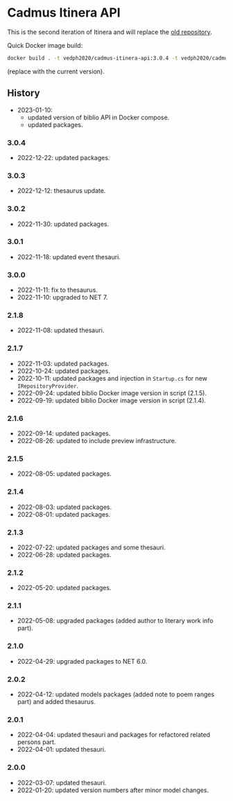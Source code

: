 # Cadmus Itinera API

This is the second iteration of Itinera and will replace the [old repository](https://github.com/vedph/cadmus_itinera_api).

Quick Docker image build:

```bash
docker build . -t vedph2020/cadmus-itinera-api:3.0.4 -t vedph2020/cadmus-itinera-api:latest
```

(replace with the current version).

## History

- 2023-01-10:
  - updated version of biblio API in Docker compose.
  - updated packages.

### 3.0.4

- 2022-12-22: updated packages.

### 3.0.3

- 2022-12-12: thesaurus update.

### 3.0.2

- 2022-11-30: updated packages.

### 3.0.1

- 2022-11-18: updated event thesauri.

### 3.0.0

- 2022-11-11: fix to thesaurus.
- 2022-11-10: upgraded to NET 7.

### 2.1.8

- 2022-11-08: updated thesauri.

### 2.1.7

- 2022-11-03: updated packages.
- 2022-10-24: updated packages.
- 2022-10-11: updated packages and injection in `Startup.cs` for new `IRepositoryProvider`.
- 2022-09-24: updated biblio Docker image version in script (2.1.5).
- 2022-09-19: updated biblio Docker image version in script (2.1.4).

### 2.1.6

- 2022-09-14: updated packages.
- 2022-08-26: updated to include preview infrastructure.

### 2.1.5

- 2022-08-05: updated packages.

### 2.1.4

- 2022-08-03: updated packages.
- 2022-08-01: updated packages.

### 2.1.3

- 2022-07-22: updated packages and some thesauri.
- 2022-06-28: updated packages.

### 2.1.2

- 2022-05-20: updated packages.

### 2.1.1

- 2022-05-08: upgraded packages (added author to literary work info part).

### 2.1.0

- 2022-04-29: upgraded packages to NET 6.0.

### 2.0.2

- 2022-04-12: updated models packages (added note to poem ranges part) and added thesaurus.

### 2.0.1

- 2022-04-04: updated thesauri and packages for refactored related persons part.
- 2022-04-01: updated thesauri.

### 2.0.0

- 2022-03-07: updated thesauri.
- 2022-01-20: updated version numbers after minor model changes.
